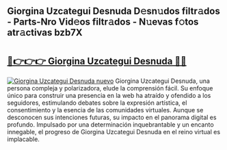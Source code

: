 ## Giorgina Uzcategui Desnuda D𝚎sn𝚞dos filtr𝚊dos - Parts-Nro Vid𝚎os filtr𝚊dos - N𝚞evas f𝚘tos atr𝚊ctivas bzb7X

# <h2><a href="http://mb6m6mz.tromn.icu/?c=Giorgina+Uzcategui+Desnuda">🔗👉👉👉 Giorgina Uzcategui Desnuda 🔗🔗</a></h2>

[![Giorgina Uzcategui Desnuda nuevo](https://i.imgur.com/pEAQMta.gif)](http://mb6m6mz.tromn.icu/?c=Giorgina+Uzcategui+Desnuda)
Giorgina Uzcategui Desnuda, una persona compleja y polarizadora, elude la comprensión fácil. Su enfoque único para construir una presencia en la web ha atraído y ofendido a los seguidores, estimulando debates sobre la expresión artística, el consentimiento y la esencia de las comunidades virtuales. Aunque se desconocen sus intenciones futuras, su impacto en el panorama digital es profundo. Impulsado por una determinación inquebrantable y un encanto innegable, el progreso de Giorgina Uzcategui Desnuda en el reino virtual es implacable.
